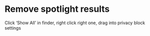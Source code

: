 Remove spotlight results
========================

Click ‘Show All’ in finder, right click right one, drag into privacy block settings
